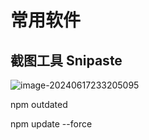 # 常用软件

## 截图工具 Snipaste

![image-20240617233205095](https://csnotes.oss-cn-beijing.aliyuncs.com/photos/image-20240617233205095.png)


npm outdated

npm update --force